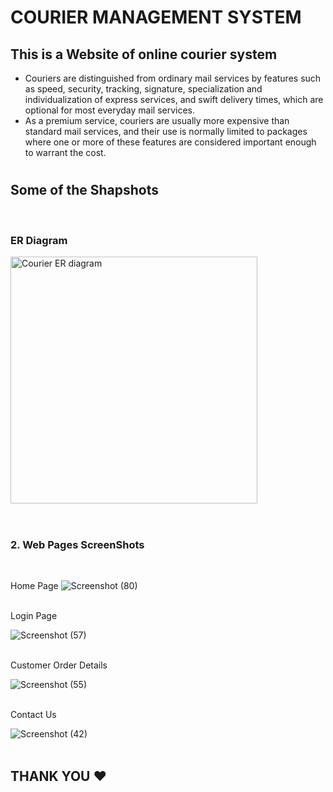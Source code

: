 # COURIER MANAGEMENT SYSTEM
## This is a Website of online courier system
- Couriers are distinguished from ordinary mail services by features such as speed, security, tracking, signature, specialization and individualization of express services, and swift delivery times, which are optional for most everyday mail services. 
- As a premium service, couriers are usually more expensive than standard mail services, and their use is normally limited to packages where one or more of these features are considered important enough to warrant the cost.

 #

## Some of the Shapshots
<br>

### ER Diagram

<img width="395" alt="Courier  ER diagram" src="https://user-images.githubusercontent.com/75004804/130726455-f75dd62a-0276-43c3-9ba2-9e4ad9131fa0.png">
<br>
<br>

#

### 2. Web Pages ScreenShots
<br>

Home Page
![Screenshot (80)](https://user-images.githubusercontent.com/75004804/130727454-29b00c24-853c-44c4-b249-8057ad8b727c.png)
<br>
<br>

Login Page

![Screenshot (57)](https://user-images.githubusercontent.com/75004804/130727484-21c3e5cc-51af-456d-bb00-32e5024a0616.png)
<br>
<br>

Customer Order Details

![Screenshot (55)](https://user-images.githubusercontent.com/75004804/130727502-2dd328ac-d124-4c39-a424-fc292965d355.png)
<br>
<br>

Contact Us

![Screenshot (42)](https://user-images.githubusercontent.com/75004804/130727508-139d7901-6b4a-4cc9-a973-52d7ae8b0ab8.png)
<br>
<br>

<b>
 
## THANK YOU ❤ </b>
